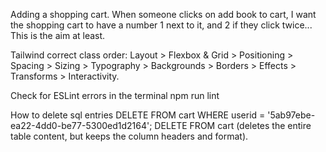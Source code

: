 <!-- TO DO -->
Adding a shopping cart. When someone clicks on add book to cart, I want the shopping cart to have a number 1 next to it, and 2 if they click twice... This is the aim at least.

<!-- TIPS -->
Tailwind correct class order:
Layout > Flexbox & Grid > Positioning > Spacing > Sizing > Typography > Backgrounds > Borders > Effects > Transforms > Interactivity.

Check for ESLint errors in the terminal
npm run lint

How to delete sql entries
DELETE FROM cart WHERE userid = '5ab97ebe-ea22-4dd0-be77-5300ed1d2164';
DELETE FROM cart (deletes the entire table content, but keeps the column headers and format).